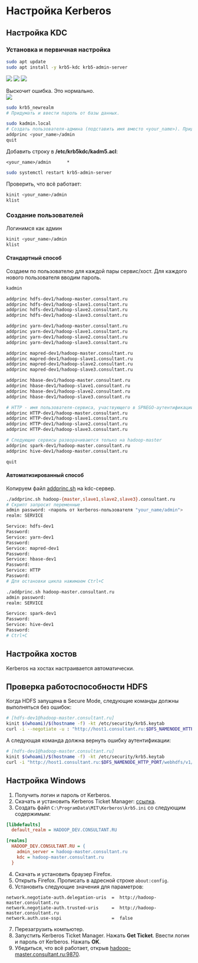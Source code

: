 # Настройка Kerberos

## Настройка KDC

### Установка и первичная настройка

```bash
sudo apt update
sudo apt install -y krb5-kdc krb5-admin-server
```

<img src="./assets/krb_1.png" />
<img src="./assets/krb_2.png" />
<img src="./assets/krb_3.png" />

Выскочит ошибка. Это нормально.  
<img src="./assets/krb_error.png" />

```bash
sudo krb5_newrealm
# Придумать и ввести пароль от базы данных.
```

```bash
sudo kadmin.local
# Создать пользователя-админа (подставить имя вместо <your_name>). Придумать и ввести пароль.
addprinc <your_name>/admin
quit
```

Добавить строку в **/etc/krb5kdc/kadm5.acl**:

```
<your_name>/admin      *
```

```bash
sudo systemctl restart krb5-admin-server
```

Проверить, что всё работает:

```bash
kinit <your_name>/admin
klist
```

### Создание пользователей

Логинимся как админ

```bash
kinit <your_name>/admin
klist
```

#### Стандартный способ

Создаем по пользователю для каждой пары сервис/хост.
Для каждого нового пользователя вводим пароль.

```bash
kadmin

addprinc hdfs-dev1/hadoop-master.consultant.ru
addprinc hdfs-dev1/hadoop-slave1.consultant.ru
addprinc hdfs-dev1/hadoop-slave2.consultant.ru
addprinc hdfs-dev1/hadoop-slave3.consultant.ru

addprinc yarn-dev1/hadoop-master.consultant.ru
addprinc yarn-dev1/hadoop-slave1.consultant.ru
addprinc yarn-dev1/hadoop-slave2.consultant.ru
addprinc yarn-dev1/hadoop-slave3.consultant.ru

addprinc mapred-dev1/hadoop-master.consultant.ru
addprinc mapred-dev1/hadoop-slave1.consultant.ru
addprinc mapred-dev1/hadoop-slave2.consultant.ru
addprinc mapred-dev1/hadoop-slave3.consultant.ru

addprinc hbase-dev1/hadoop-master.consultant.ru
addprinc hbase-dev1/hadoop-slave1.consultant.ru
addprinc hbase-dev1/hadoop-slave2.consultant.ru
addprinc hbase-dev1/hadoop-slave3.consultant.ru

# HTTP - имя пользователя-сервиса, участвующего в SPNEGO-аутентификации.
addprinc HTTP-dev1/hadoop-master.consultant.ru
addprinc HTTP-dev1/hadoop-slave1.consultant.ru
addprinc HTTP-dev1/hadoop-slave2.consultant.ru
addprinc HTTP-dev1/hadoop-slave3.consultant.ru

# Следующие сервисы разворачиваются только на hadoop-master
addprinc spark-dev1/hadoop-master.consultant.ru
addprinc hive-dev1/hadoop-master.consultant.ru

quit
```

#### Автоматизированный способ

Копируем файл [addprinc.sh](../scripts/addprinc.sh) на kdc-сервер.

```bash
./addprinc.sh hadoop-{master,slave1,slave2,slave3}.consultant.ru
# Скрипт запросит переменные
admin password: <пароль от kerberos-пользователя "your_name/admin">
realm: SERVICE

Service: hdfs-dev1
Password:
Service: yarn-dev1
Password:
Service: mapred-dev1
Password:
Service: hbase-dev1
Password:
Service: HTTP
Password:
# Для остановки цикла нажимаем Ctrl+C

./addprinc.sh hadoop-master.consultant.ru
admin password:
realm: SERVICE

Service: spark-dev1
Password:
Service: hive-dev1
Password:
# Ctrl+C
```

## Настройка хостов

Kerberos на хостах настраивается автоматически.

## Проверка работоспособности HDFS

Когда HDFS запущена в Secure Mode, следующие команды должны выполняться без ошибок:

```bash
# [hdfs-dev1@hadoop-master.consultant.ru]
kinit $(whoami)/$(hostname -f) -kt /etc/security/krb5.keytab
curl -i --negotiate -u : "http://host1.consultant.ru:$DFS_NAMENODE_HTTP_PORT/webhdfs/v1/?op=LISTSTATUS"
```

А следующая команда должна вернуть ошибку аутентификации:

```bash
# [hdfs-dev1@hadoop-master.consultant.ru]
kinit $(whoami)/$(hostname -f) -kt /etc/security/krb5.keytab
curl -i "http://host1.consultant.ru:$DFS_NAMENODE_HTTP_PORT/webhdfs/v1/?op=LISTSTATUS"
```

## Настройка Windows

1. Получить логин и пароль от Kerberos.
2. Скачать и установить Kerberos Ticket Manager: [ссылка](https://web.mit.edu/kerberos/dist/kfw/4.1/kfw-4.1-amd64.msi).
3. Создать файл `C:\ProgramData\MIT\Kerberos\krb5.ini` со следующим содержимым:

```ini
[libdefaults]
  default_realm = HADOOP_DEV.CONSULTANT.RU

[realms]
  HADOOP_DEV.CONSULTANT.RU = {
    admin_server = hadoop-master.consultant.ru
    kdc = hadoop-master.consultant.ru
  }
```

4. Скачать и установить браузер Firefox.
5. Открыть Firefox. Прописать в адресной строке `about:config`.
6. Установить следующие значения для параметров:

```
network.negotiate-auth.delegation-uris  =  http://hadoop-master.consultant.ru
network.negotiate-auth.trusted-uris     =  http://hadoop-master.consultant.ru
network.auth.use-sspi                   =  false
```

7. Перезагрузить компьютер.
8. Запустить Kerberos Ticket Manager. Нажать **Get Ticket**. Ввести логин и пароль от Kerberos. Нажать **OK**.
9. Убедиться, что всё работает, открыв [hadoop-master.consultant.ru:9870](hadoop-master.consultant.ru:9870).
